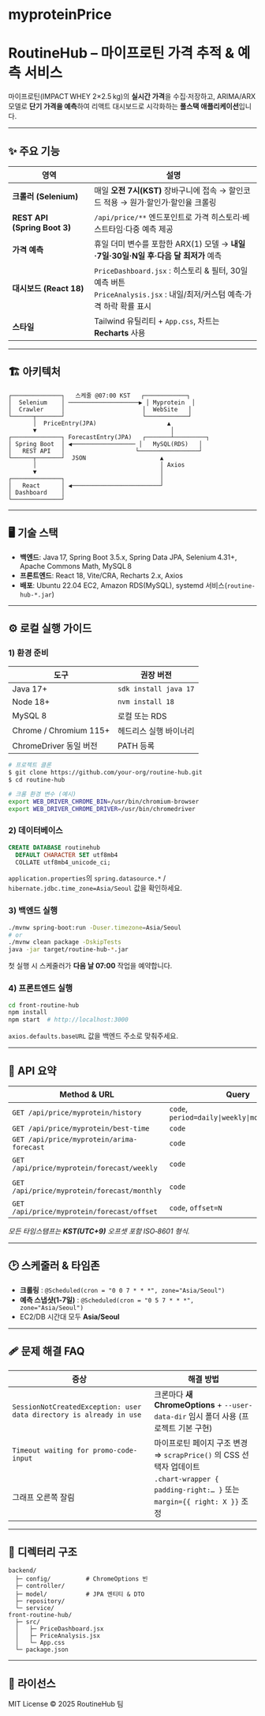 # myproteinPrice
# RoutineHub – 마이프로틴 가격 추적 & 예측 서비스

마이프로틴(IMPACT WHEY 2×2.5 kg)의 **실시간 가격**을 수집·저장하고, ARIMA/ARX 모델로 **단기 가격을 예측**하여 리액트 대시보드로 시각화하는 **풀스택 애플리케이션**입니다.

---

## ✨ 주요 기능

| 영역                           | 설명                                                                                            |
| ---------------------------- | --------------------------------------------------------------------------------------------- |
| **크롤러 (Selenium)**           | 매일 **오전 7시(KST)** 장바구니에 접속 → 할인코드 적용 → 원가·할인가·할인율 크롤링                                         |
| **REST API (Spring Boot 3)** | `/api/price/**` 엔드포인트로 가격 히스토리·베스트타임·다중 예측 제공                                                 |
| **가격 예측**                    | 휴일 더미 변수를 포함한 ARX(1) 모델 → **내일·7일·30일·N일 후·다음 달 최저가** 예측                                      |
| **대시보드 (React 18)**          | `PriceDashboard.jsx` : 히스토리 & 필터, 30일 예측 버튼<br>`PriceAnalysis.jsx` : 내일/최저/커스텀 예측·가격 하락 확률 표시 |
| **스타일**                      | Tailwind 유틸리티 + `App.css`, 차트는 **Recharts** 사용                                                |

---

## 🏗️ 아키텍처

```
┌──────────────┐   스케줄 @07:00 KST   ┌────────────┐
│  Selenium    │ ────────────────────▶ │ Myprotein  │
│  Crawler     │                      │  WebSite   │
└──────┬───────┘                      └────────────┘
       │  PriceEntry(JPA)                    ▲
       ▼                                      │
┌──────────────┐ ForecastEntry(JPA)   ┌───────┴─────────┐
│ Spring Boot  │ ◀────────────────── │   MySQL(RDS)   │
│   REST API   │                    └─────────────────┘
└──────┬───────┘  JSON                     ▲
       │                                   │ Axios
       ▼                                   │
┌──────────────┐                           │
│   React      │ ◀─────────────────────────┘
│ Dashboard    │
└──────────────┘
```

---

## 🖥️ 기술 스택

* **백엔드**: Java 17, Spring Boot 3.5.x, Spring Data JPA, Selenium 4.31+, Apache Commons Math, MySQL 8
* **프론트엔드**: React 18, Vite/CRA, Recharts 2.x, Axios
* **배포**: Ubuntu 22.04 EC2, Amazon RDS(MySQL), systemd 서비스(`routine-hub-*.jar`)

---

## ⚙️ 로컬 실행 가이드

### 1) 환경 준비

| 도구                     | 권장 버전                 |
| ---------------------- | --------------------- |
| Java 17+               | `sdk install java 17` |
| Node 18+               | `nvm install 18`      |
| MySQL 8                | 로컬 또는 RDS             |
| Chrome / Chromium 115+ | 헤드리스 실행 바이너리          |
| ChromeDriver 동일 버전     | PATH 등록               |

```bash
# 프로젝트 클론
$ git clone https://github.com/your‑org/routine‑hub.git
$ cd routine‑hub

# 크롬 환경 변수 (예시)
export WEB_DRIVER_CHROME_BIN=/usr/bin/chromium-browser
export WEB_DRIVER_CHROME_DRIVER=/usr/bin/chromedriver
```

### 2) 데이터베이스

```sql
CREATE DATABASE routinehub
  DEFAULT CHARACTER SET utf8mb4
  COLLATE utf8mb4_unicode_ci;
```

`application.properties`의 `spring.datasource.*` / `hibernate.jdbc.time_zone=Asia/Seoul` 값을 확인하세요.

### 3) 백엔드 실행

```bash
./mvnw spring-boot:run -Duser.timezone=Asia/Seoul
# or
./mvnw clean package -DskipTests
java -jar target/routine-hub-*.jar
```

첫 실행 시 스케줄러가 **다음 날 07:00** 작업을 예약합니다.

### 4) 프론트엔드 실행

```bash
cd front‑routine‑hub
npm install
npm start  # http://localhost:3000
```

`axios.defaults.baseURL` 값을 백엔드 주소로 맞춰주세요.

---

## 🔌 API 요약

| Method & URL                                | Query                                           | 응답                      |
| ------------------------------------------- | ----------------------------------------------- | ----------------------- |
| `GET /api/price/myprotein/history`          | `code`, `period=daily\|weekly\|monthly\|yearly` | `PriceEntry[]`          |
| `GET /api/price/myprotein/best-time`        | `code`                                          | `BestTimeDto`           |
| `GET /api/price/myprotein/arima-forecast`   | `code`                                          | `ArmaForecastDto`       |
| `GET /api/price/myprotein/forecast/weekly`  | `code`                                          | 7일치 `MultiForecastDto`  |
| `GET /api/price/myprotein/forecast/monthly` | `code`                                          | 30일치 `MultiForecastDto` |
| `GET /api/price/myprotein/forecast/offset`  | `code`, `offset=N`                              | `ForecastPoint`         |

*모든 타임스탬프는 **KST(UTC+9)** 오프셋 포함 ISO‑8601 형식.*

---

## 🕑 스케줄러 & 타임존

* **크롤링** : `@Scheduled(cron = "0 0 7 * * *", zone="Asia/Seoul")`
* **예측 스냅샷(1‑7일)** : `@Scheduled(cron = "0 5 7 * * *", zone="Asia/Seoul")`
* EC2/DB 시간대 모두 **Asia/Seoul**

---

## 🩹 문제 해결 FAQ

| 증상                                                                  | 해결 방법                                                              |
| ------------------------------------------------------------------- | ------------------------------------------------------------------ |
| `SessionNotCreatedException: user data directory is already in use` | 크론마다 **새 ChromeOptions** + `--user-data-dir` 임시 폴더 사용 (프로젝트 기본 구현) |
| `Timeout waiting for promo-code-input`                              | 마이프로틴 페이지 구조 변경 ⇒ `scrapPrice()` 의 CSS 선택자 업데이트                    |
| 그래프 오른쪽 잘림                                                          | `.chart-wrapper { padding-right:… }` 또는 `margin={{ right: X }}` 조정 |

---

## 📂 디렉터리 구조

```
backend/
  ├─ config/          # ChromeOptions 빈
  ├─ controller/
  ├─ model/           # JPA 엔티티 & DTO
  ├─ repository/
  └─ service/
front‑routine‑hub/
  ├─ src/
  │   ├─ PriceDashboard.jsx
  │   ├─ PriceAnalysis.jsx
  │   └─ App.css
  └─ package.json
```

---

## 📜 라이선스

MIT License © 2025 RoutineHub 팀
